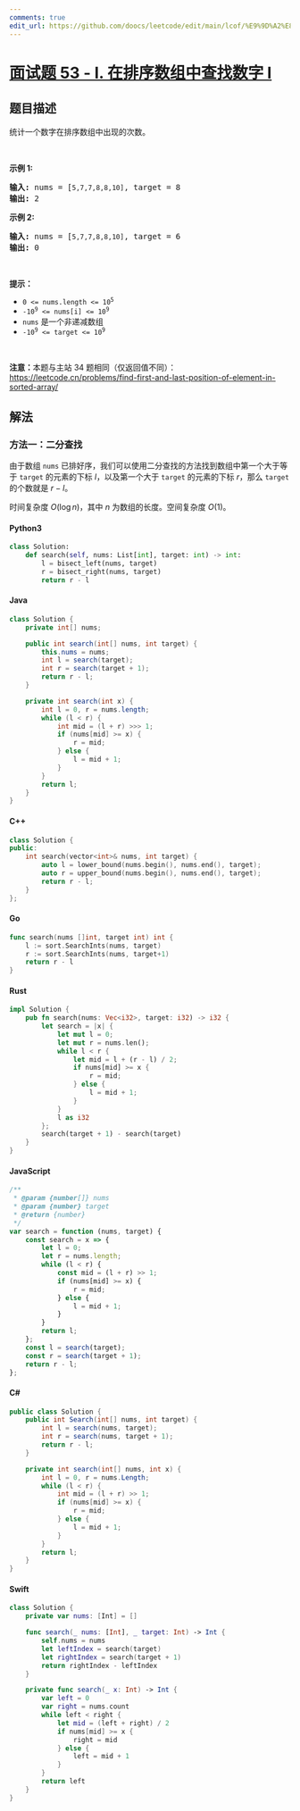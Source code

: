 ```yaml
---
comments: true
edit_url: https://github.com/doocs/leetcode/edit/main/lcof/%E9%9D%A2%E8%AF%95%E9%A2%9853%20-%20I.%20%E5%9C%A8%E6%8E%92%E5%BA%8F%E6%95%B0%E7%BB%84%E4%B8%AD%E6%9F%A5%E6%89%BE%E6%95%B0%E5%AD%97%20I/README.md
---
```


<!-- problem:start -->

# [面试题 53 - I. 在排序数组中查找数字 I](https://leetcode.cn/problems/zai-pai-xu-shu-zu-zhong-cha-zhao-shu-zi-lcof/)

## 题目描述

<!-- description:start -->

<p>统计一个数字在排序数组中出现的次数。</p>

<p> </p>

<p><strong>示例 1:</strong></p>

<pre>
<strong>输入:</strong> nums = [<code>5,7,7,8,8,10]</code>, target = 8
<strong>输出:</strong> 2</pre>

<p><strong>示例 2:</strong></p>

<pre>
<strong>输入:</strong> nums = [<code>5,7,7,8,8,10]</code>, target = 6
<strong>输出:</strong> 0</pre>

<p> </p>

<p><strong>提示：</strong></p>

<ul>
	<li><code>0 <= nums.length <= 10<sup>5</sup></code></li>
	<li><code>-10<sup>9</sup> <= nums[i] <= 10<sup>9</sup></code></li>
	<li><code>nums</code> 是一个非递减数组</li>
	<li><code>-10<sup>9</sup> <= target <= 10<sup>9</sup></code></li>
</ul>

<p> </p>

<p><strong>注意：</strong>本题与主站 34 题相同（仅返回值不同）：<a href="https://leetcode.cn/problems/find-first-and-last-position-of-element-in-sorted-array/">https://leetcode.cn/problems/find-first-and-last-position-of-element-in-sorted-array/</a></p>

<!-- description:end -->

## 解法

<!-- solution:start -->

### 方法一：二分查找

由于数组 `nums` 已排好序，我们可以使用二分查找的方法找到数组中第一个大于等于 `target` 的元素的下标 $l$，以及第一个大于 `target` 的元素的下标 $r$，那么 `target` 的个数就是 $r - l$。

时间复杂度 $O(\log n)$，其中 $n$ 为数组的长度。空间复杂度 $O(1)$。

<!-- tabs:start -->

#### Python3

```python
class Solution:
    def search(self, nums: List[int], target: int) -> int:
        l = bisect_left(nums, target)
        r = bisect_right(nums, target)
        return r - l
```

#### Java

```java
class Solution {
    private int[] nums;

    public int search(int[] nums, int target) {
        this.nums = nums;
        int l = search(target);
        int r = search(target + 1);
        return r - l;
    }

    private int search(int x) {
        int l = 0, r = nums.length;
        while (l < r) {
            int mid = (l + r) >>> 1;
            if (nums[mid] >= x) {
                r = mid;
            } else {
                l = mid + 1;
            }
        }
        return l;
    }
}
```

#### C++

```cpp
class Solution {
public:
    int search(vector<int>& nums, int target) {
        auto l = lower_bound(nums.begin(), nums.end(), target);
        auto r = upper_bound(nums.begin(), nums.end(), target);
        return r - l;
    }
};
```

#### Go

```go
func search(nums []int, target int) int {
	l := sort.SearchInts(nums, target)
	r := sort.SearchInts(nums, target+1)
	return r - l
}
```

#### Rust

```rust
impl Solution {
    pub fn search(nums: Vec<i32>, target: i32) -> i32 {
        let search = |x| {
            let mut l = 0;
            let mut r = nums.len();
            while l < r {
                let mid = l + (r - l) / 2;
                if nums[mid] >= x {
                    r = mid;
                } else {
                    l = mid + 1;
                }
            }
            l as i32
        };
        search(target + 1) - search(target)
    }
}
```

#### JavaScript

```js
/**
 * @param {number[]} nums
 * @param {number} target
 * @return {number}
 */
var search = function (nums, target) {
    const search = x => {
        let l = 0;
        let r = nums.length;
        while (l < r) {
            const mid = (l + r) >> 1;
            if (nums[mid] >= x) {
                r = mid;
            } else {
                l = mid + 1;
            }
        }
        return l;
    };
    const l = search(target);
    const r = search(target + 1);
    return r - l;
};
```

#### C#

```cs
public class Solution {
    public int Search(int[] nums, int target) {
        int l = search(nums, target);
        int r = search(nums, target + 1);
        return r - l;
    }

    private int search(int[] nums, int x) {
        int l = 0, r = nums.Length;
        while (l < r) {
            int mid = (l + r) >> 1;
            if (nums[mid] >= x) {
                r = mid;
            } else {
                l = mid + 1;
            }
        }
        return l;
    }
}
```

#### Swift

```swift
class Solution {
    private var nums: [Int] = []

    func search(_ nums: [Int], _ target: Int) -> Int {
        self.nums = nums
        let leftIndex = search(target)
        let rightIndex = search(target + 1)
        return rightIndex - leftIndex
    }

    private func search(_ x: Int) -> Int {
        var left = 0
        var right = nums.count
        while left < right {
            let mid = (left + right) / 2
            if nums[mid] >= x {
                right = mid
            } else {
                left = mid + 1
            }
        }
        return left
    }
}
```

<!-- tabs:end -->

<!-- solution:end -->

<!-- problem:end -->
